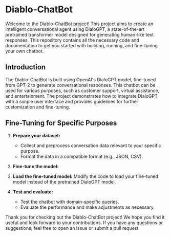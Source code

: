 # Diablo-ChatBot

Welcome to the Diablo-ChatBot project! This project aims to create an intelligent conversational agent using DialoGPT, a state-of-the-art pretrained transformer model designed for generating human-like text responses. This repository contains all the necessary code and documentation to get you started with building, running, and fine-tuning your own chatbot.

## Introduction

The Diablo-ChatBot is built using OpenAI's DialoGPT model, fine-tuned from GPT-2 to generate conversational responses. This chatbot can be used for various purposes, such as customer support, virtual assistance, and entertainment. The project demonstrates how to integrate DialoGPT with a simple user interface and provides guidelines for further customization and fine-tuning.

## Fine-Tuning for Specific Purposes

1. **Prepare your dataset:**
   - Collect and preprocess conversation data relevant to your specific purpose.
   - Format the data in a compatible format (e.g., JSON, CSV).

2. **Fine-tune the model:**
  
3. **Load the fine-tuned model:**
    Modify the code to load your fine-tuned model instead of the pretrained DialoGPT model.

4. **Test and evaluate:**
   - Test the chatbot with domain-specific queries.
   - Evaluate the performance and make adjustments as necessary.

Thank you for checking out the Diablo-ChatBot project! We hope you find it useful and look forward to your contributions. If you have any questions or suggestions, feel free to open an issue or submit a pull request.

